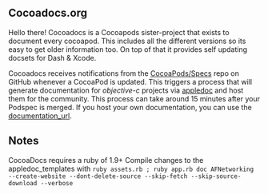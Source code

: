 Cocoadocs.org
-------

Hello there! Cocoadocs is a Cocoapods sister-project that exists to document every cocoapod. This includes all the different versions so its easy to get older information too. On top of that it provides self updating docsets for Dash & Xcode.

Cocoadocs receives notifications from the [CocoaPods/Specs](https://github.com/CocoaPods/Specs) repo on GitHub whenever a CocoaPod is updated. This triggers a process that will generate documentation for _objective-c_ projects via [appledoc](http://gentlebytes.com/appledoc/) and host them for the community. This process can take around 15 minutes after your Podspec is merged. If you host your own documentation, you can use the [documentation_url](http://guides.cocoapods.org/syntax/podspec.html#documentation_url).


## Notes

CocoaDocs requires a ruby of 1.9+
Compile changes to the appledoc_templates with `ruby assets.rb ; ruby app.rb doc AFNetworking --create-website --dont-delete-source --skip-fetch --skip-source-download --verbose`
